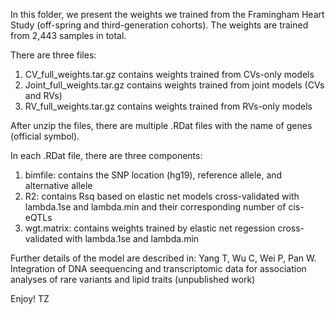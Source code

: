 In this folder, we present the weights we trained from the Framingham Heart Study (off-spring and third-generation cohorts). The weights are trained from 2,443 samples in total. 

There are three files:
1. CV_full_weights.tar.gz contains weights trained from CVs-only models
2. Joint_full_weights.tar.gz contains weights trained from joint models (CVs and RVs)
3. RV_full_weights.tar.gz contains weights trained from RVs-only models

After unzip the files, there are multiple .RDat files with the name of genes (official symbol). 

In each .RDat file, there are three components:
1. bimfile: contains the SNP location (hg19), reference allele, and alternative allele
2. R2: contains Rsq based on elastic net models cross-validated with lambda.1se and lambda.min and their corresponding number of cis-eQTLs
3. wgt.matrix: contains weights trained by elastic net regession cross-validated with lambda.1se and lambda.min


Further details of the model are described in:
Yang T, Wu C, Wei P, Pan W. Integration of DNA seequencing and transcriptomic data for association analyses of rare variants and lipid traits (unpublished work)

Enjoy!
TZ

